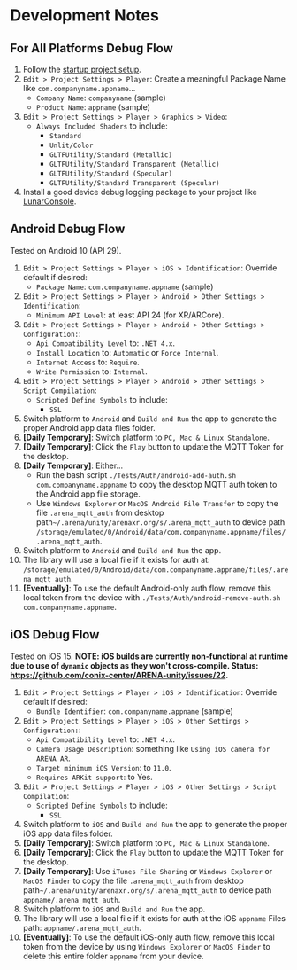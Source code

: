 # Development Notes

## For All Platforms Debug Flow
1. Follow the [startup project setup](https://github.com/conix-center/ARENA-unity#library-usage).
1. `Edit > Project Settings > Player`: Create a meaningful Package Name like `com.companyname.appname`...
    - `Company Name`: `companyname` (sample)
    - `Product Name`: `appname` (sample)
1. `Edit > Project Settings > Player > Graphics > Video`:
    - `Always Included Shaders` to include:
        - `Standard`
        - `Unlit/Color`
        - `GLTFUtility/Standard (Metallic)`
        - `GLTFUtility/Standard Transparent (Metallic)`
        - `GLTFUtility/Standard (Specular)`
        - `GLTFUtility/Standard Transparent (Specular)`
1. Install a good device debug logging package to your project like [LunarConsole](https://assetstore.unity.com/packages/tools/gui/lunar-mobile-console-free-82881).


## Android Debug Flow
Tested on Android 10 (API 29).

1. `Edit > Project Settings > Player > iOS > Identification`: Override default if desired:
    - `Package Name`: `com.companyname.appname` (sample)
1. `Edit > Project Settings > Player > Android > Other Settings > Identification`:
    - `Minimum API Level`: at least API 24 (for XR/ARCore).
1. `Edit > Project Settings > Player > Android > Other Settings > Configuration:`:
    - `Api Compatibility Level` to: `.NET 4.x`.
    - `Install Location` to: `Automatic` or `Force Internal`.
    - `Internet Access` to: `Require`.
    - `Write Permission` to: `Internal`.
1. `Edit > Project Settings > Player > Android > Other Settings > Script Compilation`:
    - `Scripted Define Symbols` to include:
        - `SSL`
1. Switch platform to `Android` and `Build and Run` the app to generate the proper Android app data files folder.
1. **[Daily Temporary]**: Switch platform to `PC, Mac & Linux Standalone`.
1. **[Daily Temporary]**: Click the `Play` button to update the MQTT Token for the desktop.
1. **[Daily Temporary]**: Either...
    - Run the bash script `./Tests/Auth/android-add-auth.sh com.companyname.appname` to copy the desktop MQTT auth token to the Android app file storage.
    - Use `Windows Explorer` or `MacOS Android File Transfer` to copy the file `.arena_mqtt_auth` from desktop path`~/.arena/unity/arenaxr.org/s/.arena_mqtt_auth` to device path `/storage/emulated/0/Android/data/com.companyname.appname/files/.arena_mqtt_auth`.
1. Switch platform to `Android` and `Build and Run` the app.
1. The library will use a local file if it exists for auth at: `/storage/emulated/0/Android/data/com.companyname.appname/files/.arena_mqtt_auth`.
1. **[Eventually]**: To use the default Android-only auth flow, remove this local token from the device with `./Tests/Auth/android-remove-auth.sh com.companyname.appname`.


## iOS Debug Flow
Tested on iOS 15. **NOTE: iOS builds are currently non-functional at runtime due to use of `dynamic` objects as they won't cross-compile. Status: https://github.com/conix-center/ARENA-unity/issues/22.**

1. `Edit > Project Settings > Player > iOS > Identification`: Override default if desired:
    - `Bundle Identifier`: `com.companyname.appname` (sample)
1. `Edit > Project Settings > Player > iOS > Other Settings > Configuration:`:
    - `Api Compatibility Level` to: `.NET 4.x`.
    - `Camera Usage Description`: something like `Using iOS camera for ARENA AR`.
    - `Target minimum iOS Version`: to `11.0`.
    - `Requires ARKit support`: to Yes.
1. `Edit > Project Settings > Player > iOS > Other Settings > Script Compilation`:
    - `Scripted Define Symbols` to include:
        - `SSL`
1. Switch platform to `iOS` and `Build and Run` the app to generate the proper iOS app data files folder.
1. **[Daily Temporary]**: Switch platform to `PC, Mac & Linux Standalone`.
1. **[Daily Temporary]**: Click the `Play` button to update the MQTT Token for the desktop.
1. **[Daily Temporary]**: Use `iTunes File Sharing` or `Windows Explorer` or `MacOS Finder` to copy the file `.arena_mqtt_auth` from desktop path`~/.arena/unity/arenaxr.org/s/.arena_mqtt_auth` to device path `appname/.arena_mqtt_auth`.
1. Switch platform to `iOS` and `Build and Run` the app.
1. The library will use a local file if it exists for auth at the iOS `appname` Files path: `appname/.arena_mqtt_auth`.
1. **[Eventually]**: To use the default iOS-only auth flow, remove this local token from the device by using `Windows Explorer` or `MacOS Finder` to delete this entire folder `appname` from your device.
